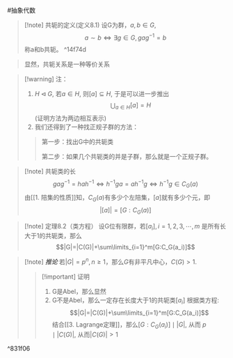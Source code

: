 #抽象代数 

>[!note] 共轭的定义(定义8.1)
> 设G为群，$a,b\in G$, $$a\sim b \iff \exists g \in G,gag^{-1}=b$$称a和b共轭。 ^14f74d

>显然，共轭关系是一种等价关系

>[!warning] 注：
> 1. $H\lhd G$, 若$a\in H$, 则$[a]\subseteq H$, 于是可以进一步推出$$\bigcup_{a\in H}[a]=H$$(证明方法为两边相互表示)
> 2. 我们还得到了一种找正规子群的方法：
> >第一步：找出G中的共轭类
> >
> >第二步：如果几个共轭类的并是子群，那么就是一个正规子群。


>[!note] 共轭类的长
>$$gag^{-1}=hah^{-1}\iff h^{-1}ga=ah^{-1}g\iff h^{-1}g\in C_G(a)$$
>由[[1. 陪集的性质]]知，$C_G(a)$有多少个左陪集，$[a]$就有多少个元，即$$|[a]|=[G:C_G(a)]$$


>[!note] 定理8.2（类方程）
>设G位有限群，若$[a_i],i=1,2,3,\cdots,m$ 是所有长大于1的共轭类，那么$$|G|=|C(G)|+\sum\limits_{i=1}^m[G:C_G(a_i)]$$


>[!note] ***推论*** 若$|G|=p^n,n\ge 1$，那么$G$有非平凡中心，$C(G)>1$.
>>[!important] 证明
>>1. G是Abel，那么显然
>>2. G不是Abel，那么一定存在长度大于1的共轭类$[a_i]$
>>	根据类方程:$$|G|=|C(G)|+\sum\limits_{i=1}^m[G:C_G(a_i)]$$
>>	结合[[3. Lagrange定理]]，那么$[G:C_G(a_i)]\mid |G|$, 从而 $p\mid |C(G)|$, 从而$|C(G)|>1$
>>

^831f06


